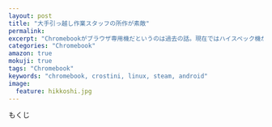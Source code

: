 ```yaml
---
layout: post
title: "大手引っ越し作業スタッフの所作が素敵"
permalink: 
excerpt: "Chromebookがブラウザ専用機だというのは過去の話。現在ではハイスペック機が出揃いChromeOSのアップデートも重なった結果、linuxアプリが使えるようになりChromebookでも動画編集と多くのゲームで遊べる端末へと進化しました。しかしながらそれらを利用するためにはいくつかの設定が必要です。そんなに難しいことではないので一つ一つ見ていきましょう。"
categories: "Chromebook"
amazon: true
mokuji: true
tags: "Chromebook"
keywords: "chromebook, crostini, linux, steam, android"
image:
  feature: hikkoshi.jpg
---
```


<div id="mokuji"><span>もくじ</span></div>
<!--stackedit_data:
eyJoaXN0b3J5IjpbMTgzODg3MzQ0MV19
-->